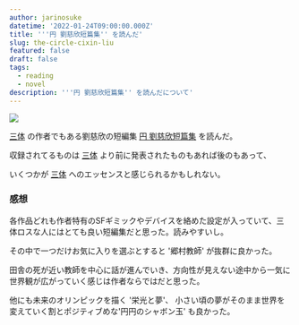 ```yaml
---
author: jarinosuke
datetime: '2022-01-24T09:00:00.000Z'
title: '''円 劉慈欣短篇集'' を読んだ'
slug: the-circle-cixin-liu
featured: false
draft: false
tags:
  - reading
  - novel
description: '''円 劉慈欣短篇集'' を読んだについて'
---
```


![](/assets/blog/the-circle-cixin-liu/the-circle-cixin-liu.jpg)

[三体](https://www.amazon.co.jp/dp/4152098708/) の作者でもある劉慈欣の短編集 [円 劉慈欣短篇集](https://www.amazon.co.jp/gp/product/4152100621/) を読んだ。

収録されてるものは [三体](https://www.amazon.co.jp/dp/4152098708/) より前に発表されたものもあれば後のもあって、

いくつかが [三体](https://www.amazon.co.jp/dp/4152098708/) へのエッセンスと感じられるかもしれない。

### 感想

各作品どれも作者特有のSFギミックやデバイスを絡めた設定が入っていて、三体ロスな人にはとても良い短編集だと思った。読みやすいし。


その中で一つだけお気に入りを選ぶとすると '郷村教師' が抜群に良かった。

田舎の死が近い教師を中心に話が進んでいき、方向性が見えない途中から一気に世界観が広がっていく感じは作者ならではだと思った。

他にも未来のオリンピックを描く '栄光と夢'、 小さい頃の夢がそのまま世界を変えていく割とポジティブめな'円円のシャボン玉' も良かった。

